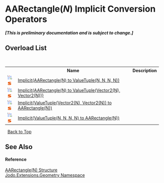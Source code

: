 # AARectangle(*N*)&nbsp;Implicit Conversion Operators
 _**\[This is preliminary documentation and is subject to change.\]**_


## Overload List
&nbsp;<table><tr><th></th><th>Name</th><th>Description</th></tr><tr><td>![Public operator](media/puboperator.gif "Public operator")![Static member](media/static.gif "Static member")</td><td><a href="M_Jodo_Extensions_Geometry_AARectangle_1_op_Implicit">Implicit(AARectangle(N) to ValueTuple(N, N, N, N))</a></td><td /></tr><tr><td>![Public operator](media/puboperator.gif "Public operator")![Static member](media/static.gif "Static member")</td><td><a href="M_Jodo_Extensions_Geometry_AARectangle_1_op_Implicit_1">Implicit(AARectangle(N) to ValueTuple(Vector2(N), Vector2(N)))</a></td><td /></tr><tr><td>![Public operator](media/puboperator.gif "Public operator")![Static member](media/static.gif "Static member")</td><td><a href="M_Jodo_Extensions_Geometry_AARectangle_1_op_Implicit_2">Implicit(ValueTuple(Vector2(N), Vector2(N)) to AARectangle(N))</a></td><td /></tr><tr><td>![Public operator](media/puboperator.gif "Public operator")![Static member](media/static.gif "Static member")</td><td><a href="M_Jodo_Extensions_Geometry_AARectangle_1_op_Implicit_3">Implicit(ValueTuple(N, N, N, N) to AARectangle(N))</a></td><td /></tr></table>&nbsp;
<a href="#aarectangle(*n*)&nbsp;implicit-conversion-operators">Back to Top</a>

## See Also


#### Reference
<a href="T_Jodo_Extensions_Geometry_AARectangle_1">AARectangle(N) Structure</a><br /><a href="N_Jodo_Extensions_Geometry">Jodo.Extensions.Geometry Namespace</a><br />